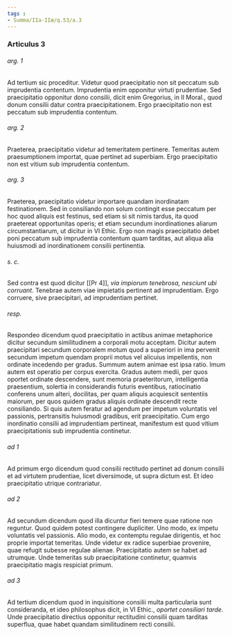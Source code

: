 ```yaml
---
tags : 
- Summa/IIa-IIæ/q.53/a.3
---
```


### Articulus 3

###### arg. 1
Ad tertium sic proceditur. Videtur quod praecipitatio non sit peccatum sub imprudentia contentum. Imprudentia enim opponitur virtuti prudentiae. Sed praecipitatio opponitur dono consilii, dicit enim Gregorius, in II Moral., quod donum consilii datur contra praecipitationem. Ergo praecipitatio non est peccatum sub imprudentia contentum.

###### arg. 2
Praeterea, praecipitatio videtur ad temeritatem pertinere. Temeritas autem praesumptionem importat, quae pertinet ad superbiam. Ergo praecipitatio non est vitium sub imprudentia contentum.

###### arg. 3
Praeterea, praecipitatio videtur importare quandam inordinatam festinationem. Sed in consiliando non solum contingit esse peccatum per hoc quod aliquis est festinus, sed etiam si sit nimis tardus, ita quod praetereat opportunitas operis; et etiam secundum inordinationes aliarum circumstantiarum, ut dicitur in VI Ethic. Ergo non magis praecipitatio debet poni peccatum sub imprudentia contentum quam tarditas, aut aliqua alia huiusmodi ad inordinationem consilii pertinentia.

###### s. c.
Sed contra est quod dicitur [[Pr 4]], *via impiorum tenebrosa, nesciunt ubi corruant*. Tenebrae autem viae impietatis pertinent ad imprudentiam. Ergo corruere, sive praecipitari, ad imprudentiam pertinet.

###### resp.
Respondeo dicendum quod praecipitatio in actibus animae metaphorice dicitur secundum similitudinem a corporali motu acceptam. Dicitur autem praecipitari secundum corporalem motum quod a superiori in ima pervenit secundum impetum quendam proprii motus vel alicuius impellentis, non ordinate incedendo per gradus. Summum autem animae est ipsa ratio. Imum autem est operatio per corpus exercita. Gradus autem medii, per quos oportet ordinate descendere, sunt memoria praeteritorum, intelligentia praesentium, solertia in considerandis futuris eventibus, ratiocinatio conferens unum alteri, docilitas, per quam aliquis acquiescit sententiis maiorum, per quos quidem gradus aliquis ordinate descendit recte consiliando. Si quis autem feratur ad agendum per impetum voluntatis vel passionis, pertransitis huiusmodi gradibus, erit praecipitatio. Cum ergo inordinatio consilii ad imprudentiam pertineat, manifestum est quod vitium praecipitationis sub imprudentia continetur.

###### ad 1
Ad primum ergo dicendum quod consilii rectitudo pertinet ad donum consilii et ad virtutem prudentiae, licet diversimode, ut supra dictum est. Et ideo praecipitatio utrique contrariatur.

###### ad 2
Ad secundum dicendum quod illa dicuntur fieri temere quae ratione non reguntur. Quod quidem potest contingere dupliciter. Uno modo, ex impetu voluntatis vel passionis. Alio modo, ex contemptu regulae dirigentis, et hoc proprie importat temeritas. Unde videtur ex radice superbiae provenire, quae refugit subesse regulae alienae. Praecipitatio autem se habet ad utrumque. Unde temeritas sub praecipitatione continetur, quamvis praecipitatio magis respiciat primum.

###### ad 3
Ad tertium dicendum quod in inquisitione consilii multa particularia sunt consideranda, et ideo philosophus dicit, in VI Ethic., *oportet consiliari tarde*. Unde praecipitatio directius opponitur rectitudini consilii quam tarditas superflua, quae habet quandam similitudinem recti consilii.

